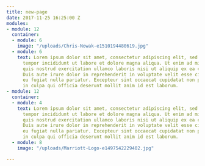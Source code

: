 ```yaml
---
title: new-page
date: 2017-11-25 16:25:00 Z
modules:
- module: 12
  container:
  - module: 6
    image: "/uploads/Chris-Nowak-e1510194480619.jpg"
  - module: 6
    text: Lorem ipsum dolor sit amet, consectetur adipiscing elit, sed do eiusmod
      tempor incididunt ut labore et dolore magna aliqua. Ut enim ad minim veniam,
      quis nostrud exercitation ullamco laboris nisi ut aliquip ex ea commodo consequat.
      Duis aute irure dolor in reprehenderit in voluptate velit esse cillum dolore
      eu fugiat nulla pariatur. Excepteur sint occaecat cupidatat non proident, sunt
      in culpa qui officia deserunt mollit anim id est laborum.
- module: 12
  container:
  - module: 4
    text: Lorem ipsum dolor sit amet, consectetur adipiscing elit, sed do eiusmod
      tempor incididunt ut labore et dolore magna aliqua. Ut enim ad minim veniam,
      quis nostrud exercitation ullamco laboris nisi ut aliquip ex ea commodo consequat.
      Duis aute irure dolor in reprehenderit in voluptate velit esse cillum dolore
      eu fugiat nulla pariatur. Excepteur sint occaecat cupidatat non proident, sunt
      in culpa qui officia deserunt mollit anim id est laborum.
  - module: 8
    image: "/uploads/Marriott-Logo-e1497542229402.jpg"

---
```


